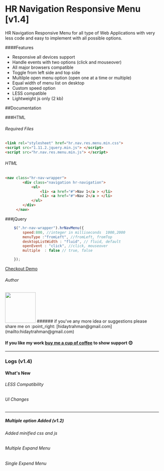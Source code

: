 # HR Navigation Responsive Menu [v1.4]

HR Navigation Responsive Menu for all type of Web Applications with very less code and easy to implement with all possible options.

####Features
* Responsive all devices support
* Handle events with two options (click and mouseover)
* All major browsers compatible
* Toggle from left side and top side
* Multilple open menu option (open one at a time or multiple)
* Equal width of menu list on desktop
* Custom speed option
* LESS compatible
* Lightweight js only (2 kb)

##Documentation

###HTML

###### Required Files <head>
```html
<link rel="stylesheet" href="hr.nav.res.menu.min.css">
<script src="1.11.2.jquery.min.js"> </script>
<script src="hr.nav.res.menu.min.js"> </script>
```
###### HTML
```html
<nav class="hr-nav-wrapper">
		<div class="navigation hr-navigation">
			<ul>
				<li> <a href="#">Nav 1</a > </li>
				<li> <a href="#">Nav 2</a > </li>
			</ul>
		</div>
	 </nav>
```
	
###jQuery
```javascript
	$(".hr-nav-wrapper").hrNavMenu({ 
		speed:800, //integer in milliseconds  1000,2000
		menuType :"fromLeft", //fromLeft, fromTop
		desktopListWidth : "fluid", // fluid, default
		openEvent : "click", //click, mouseover
		multiple  : false // true, false

	});
```

[Checkout Demo ](https://hidaytrahman.github.io/hr-navigation-responsive-menu/)

###### Author
<img src="https://i.stack.imgur.com/Ypp7a.jpg" width="100">
###### if you've any more idea or suggestions please share me on :point_right: [hidaytrahman@gmail.com](mailto:hidaytrahman@gmail.com)

#### If you like my work [buy me a cup of coffee](https://www.paypal.me/hidaytrahman/3) to show support :blush:

----------------------------------------------------
### Logs (v1.4)
#### What's New
###### LESS Compatibility
###### UI Changes
--------------------------
#####  Multiple option Added **(v1.2)**
###### _Added minified css and js_
###### _Multiple Expand Menu_
###### _Single Expend Menu_
